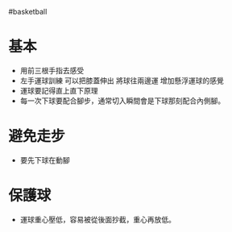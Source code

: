#basketball 

# 基本
- 用前三根手指去感受
- 左手運球訓練 可以把膝蓋伸出 將球往兩邊運 增加懸浮運球的感覺
- 運球要記得直上直下原理
- 每一次下球要配合腳步，通常切入瞬間會是下球那刻配合內側腳。

# 避免走步
- 要先下球在動腳

# 保護球
- 運球重心壓低，容易被從後面抄截，重心再放低。
